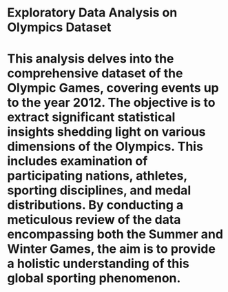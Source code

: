 # Exploratory Data Analysis on Olympics Dataset
# This analysis delves into the comprehensive dataset of the Olympic Games, covering events up to the year 2012. The objective is to extract significant statistical insights shedding light on various dimensions of the Olympics. This includes examination of participating nations, athletes, sporting disciplines, and medal distributions. By conducting a meticulous review of the data encompassing both the Summer and Winter Games, the aim is to provide a holistic understanding of this global sporting phenomenon.
